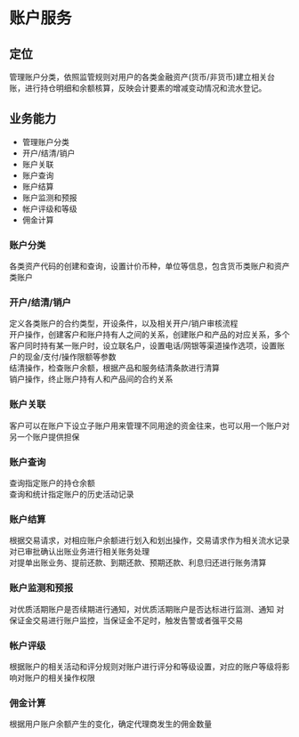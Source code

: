 # 账户服务  
## 定位  
管理账户分类，依照监管规则对用户的各类金融资产(货币/非货币)建立相关台账，进行持仓明细和余额核算，反映会计要素的增减变动情况和流水登记。  

## 业务能力  
* 管理账户分类
* 开户/结清/销户
* 账户关联
* 账户查询
* 账户结算
* 账户监测和预报
* 帐户评级和等级
* 佣金计算

###  账户分类  
各类资产代码的创建和查询，设置计价币种，单位等信息，包含货币类账户和资产类账户 

### 开户/结清/销户  
定义各类账户的合约类型，开设条件，以及相关开户/销户审核流程  
开户操作，创建客户和账户持有人之间的关系，创建账户和产品的对应关系，多个客户同时持有某一账户时，设立联名户，设置电话/网银等渠道操作选项，设置账户的现金/支付/操作限额等参数   
结清操作，检查账户余额，根据产品和服务结清条款进行清算  
销户操作，终止账户持有人和产品间的合约关系  

### 账户关联  
客户可以在账户下设立子账户用来管理不同用途的资金往来，也可以用一个账户对另一个账户提供担保

### 账户查询
查询指定账户的持仓余额  
查询和统计指定账户的历史活动记录  

### 账户结算  
根据交易请求，对相应账户余额进行划入和划出操作，交易请求作为相关流水记录  
对已审批确认出账业务进行相关账务处理  
对提单出账业务、提前还款、到期还款、预期还款、利息归还进行账务清算  

### 账户监测和预报
对优质活期账户是否续期进行通知，对优质活期账户是否达标进行监测、通知
对保证金交易进行账户监控，当保证金不足时，触发告警或者强平交易

### 帐户评级
根据账户的相关活动和评分规则对账户进行评分和等级设置，对应的账户等级将影响对账户的相关操作权限

### 佣金计算
根据用户账户余额产生的变化，确定代理商发生的佣金数量